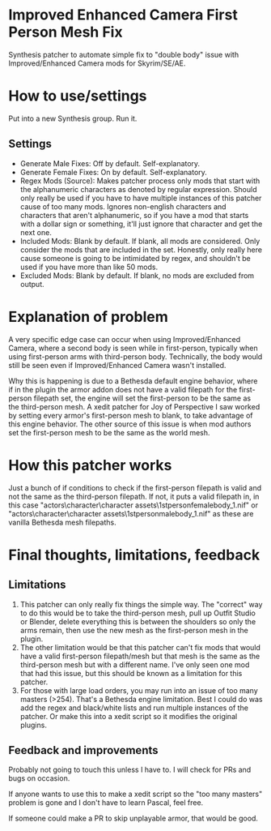 # Improved Enhanced Camera First Person Mesh Fix
Synthesis patcher to automate simple fix to "double body" issue with Improved/Enhanced Camera mods for Skyrim/SE/AE.

# How to use/settings
Put into a new Synthesis group. Run it.

## Settings

* Generate Male Fixes: Off by default. Self-explanatory.
* Generate Female Fixes: On by default. Self-explanatory.
* Regex Mods (Source): Makes patcher process only mods that start with the alphanumeric characters as denoted by regular expression. Should only really be used if you have to have multiple instances of this patcher cause of too many mods. Ignores non-english characters and characters that aren't alphanumeric, so if you have a mod that starts with a dollar sign or something, it'll just ignore that character and get the next one.
* Included Mods: Blank by default. If blank, all mods are considered. Only consider the mods that are included in the set. Honestly, only really here cause someone is going to be intimidated by regex, and shouldn't be used if you have more than like 50 mods.
* Excluded Mods: Blank by default. If blank, no mods are excluded from output.

# Explanation of problem
A very specific edge case can occur when using Improved/Enhanced Camera, where a second body is seen while in first-person, typically when using first-person arms with third-person body. Technically, the body would still be seen even if Improved/Enhanced Camera wasn't installed. 

Why this is happening is due to a Bethesda default engine behavior, where if in the plugin the armor addon does not have a valid filepath for the first-person filepath set, the engine will set the first-person to be the same as the third-person mesh. A xedit patcher for Joy of Perspective I saw worked by setting every armor's first-person mesh to blank, to take advantage of this engine behavior. The other source of this issue is when mod authors set the first-person mesh to be the same as the world mesh.

# How this patcher works
Just a bunch of if conditions to check if the first-person filepath is valid and not the same as the third-person filepath. If not, it puts a valid filepath in, in this case "actors\character\character assets\1stpersonfemalebody_1.nif" or "actors\character\character assets\1stpersonmalebody_1.nif" as these are vanilla Bethesda mesh filepaths. 

# Final thoughts, limitations, feedback
## Limitations
1. This patcher can only really fix things the simple way. The "correct" way to do this would be to take the third-person mesh, pull up Outfit Studio or Blender, delete everything this is between the shoulders so only the arms remain, then use the new mesh as the first-person mesh in the plugin.
1. The other limitation would be that this patcher can't fix mods that would have a valid first-person filepath/mesh but that mesh is the same as the third-person mesh but with a different name. I've only seen one mod that had this issue, but this should be known as a limitation for this patcher.
1. For those with large load orders, you may run into an issue of too many masters (>254). That's a Bethesda engine limitation. Best I could do was add the regex and black/white lists and run multiple instances of the patcher. Or make this into a xedit script so it modifies the original plugins.
 
## Feedback and improvements
Probably not going to touch this unless I have to. I will check for PRs and bugs on occasion.

If anyone wants to use this to make a xedit script so the "too many masters" problem is gone and I don't have to learn Pascal, feel free.

If someone could make a PR to skip unplayable armor, that would be good.
